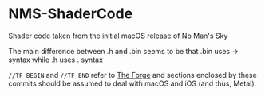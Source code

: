 # NMS-ShaderCode
Shader code taken from the initial macOS release of No Man's Sky


The main difference between .h and .bin seems to be that .bin uses -> syntax while .h uses . syntax


`//TF_BEGIN` and `//TF_END` refer to [The Forge](theforge.dev) and sections enclosed by these commits should be assumed to deal with macOS and iOS (and thus, Metal).